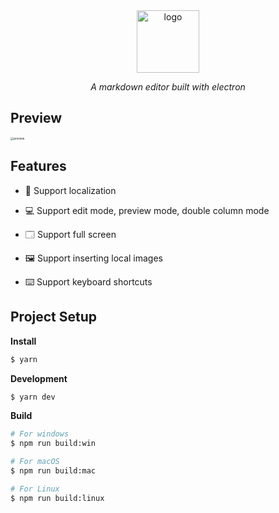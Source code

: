 <div align="center">
	<img height="100px" alt="logo" src="https://alicloud-imgs.oss-cn-guangzhou.aliyuncs.com/img/icon.png"/>
	<p><em>A markdown editor built with electron</em></p>
</div>


## Preview

<img src="https://alicloud-imgs.oss-cn-guangzhou.aliyuncs.com/img/preview-16735133143741.png" alt="preview" style="zoom: 33%;" />



## Features

- 📖 Support localization

- 💻 Support edit mode, preview mode, double column mode
- 🗔 Support full screen
- 🖼️ Support inserting local images
- ⌨️ Support keyboard shortcuts



## Project Setup

**Install**

```bash
$ yarn
```

**Development**

```bash
$ yarn dev
```

**Build**

```bash
# For windows
$ npm run build:win

# For macOS
$ npm run build:mac

# For Linux
$ npm run build:linux
```

